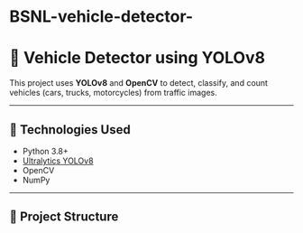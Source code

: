 # BSNL-vehicle-detector-

# 🚗 Vehicle Detector using YOLOv8

This project uses **YOLOv8** and **OpenCV** to detect, classify, and count vehicles (cars, trucks, motorcycles) from traffic images.

---

## 🔧 Technologies Used
- Python 3.8+
- [Ultralytics YOLOv8](https://github.com/ultralytics/ultralytics)
- OpenCV
- NumPy

---

## 📂 Project Structure


